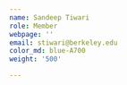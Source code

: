 ```yaml
---
name: Sandeep Tiwari
role: Member
webpage: ''
email: stiwari@berkeley.edu
color_md: blue-A700
weight: '500'

---
```




